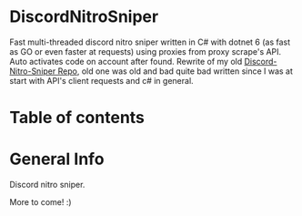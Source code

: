 # DiscordNitroSniper
Fast multi-threaded discord nitro sniper written in C# with dotnet 6 (as fast as GO or even faster at requests) using proxies from proxy scrape's API. Auto activates code on account after found. Rewrite of my old [Discord-Nitro-Sniper Repo](https://github.com/Obscurely/Discord-Nitro-Sniper/), old one was old and bad quite bad written since I was at start with API's client requests and c# in general.

# Table of contents

# General Info
Discord nitro sniper.

More to come! :)
